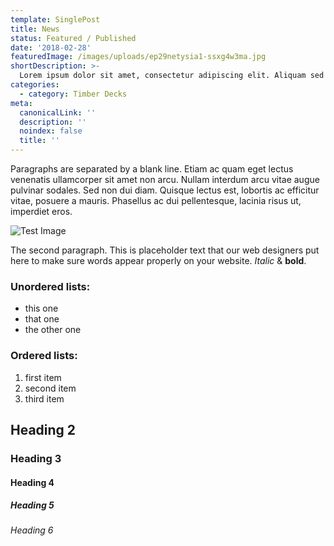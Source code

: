 ```yaml
---
template: SinglePost
title: News
status: Featured / Published
date: '2018-02-28'
featuredImage: /images/uploads/ep29netysia1-ssxg4w3ma.jpg
shortDescription: >-
  Lorem ipsum dolor sit amet, consectetur adipiscing elit. Aliquam sed feugiat purus. Ut sit amet vulputate mauris. Praesent id pellentesque massa nunc.
categories:
  - category: Timber Decks
meta:
  canonicalLink: ''
  description: ''
  noindex: false
  title: ''
---
```


Paragraphs are separated by a blank line. Etiam ac quam eget lectus venenatis ullamcorper sit amet non arcu. Nullam interdum arcu vitae augue pulvinar sodales. Sed non dui diam. Quisque lectus est, lobortis ac efficitur vitae, posuere a mauris. Phasellus ac dui pellentesque, lacinia risus ut, imperdiet eros.

![Test Image](/images/uploads/ep29netysia1-ssxg4w3ma.jpg)

The second paragraph. This is placeholder text that our web designers put here to make sure words appear properly on your website. _Italic_ & **bold**.

### Unordered lists:

- this one
- that one
- the other one

### Ordered lists:

1.  first item
1.  second item
1.  third item

## Heading 2

### Heading 3

#### Heading 4

##### Heading 5

###### Heading 6
